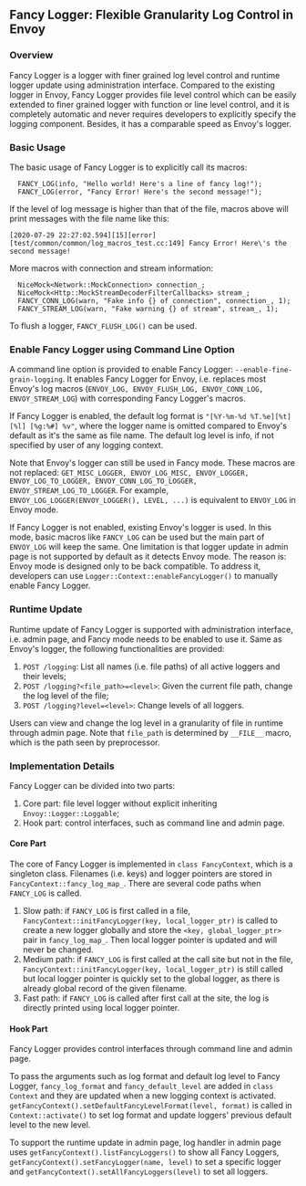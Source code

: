 ## Fancy Logger: Flexible Granularity Log Control in Envoy

### Overview
Fancy Logger is a logger with finer grained log level control and runtime logger update using administration interface. Compared to the existing logger in Envoy, Fancy Logger provides file level control which can be easily extended to finer grained logger with function or line level control, and it is completely automatic and never requires developers to explicitly specify the logging component. Besides, it has a comparable speed as Envoy's logger.

### Basic Usage
The basic usage of Fancy Logger is to explicitly call its macros:
```
  FANCY_LOG(info, "Hello world! Here's a line of fancy log!");
  FANCY_LOG(error, "Fancy Error! Here's the second message!");
```
If the level of log message is higher than that of the file, macros above will print messages with the file name like this:
```
[2020-07-29 22:27:02.594][15][error][test/common/common/log_macros_test.cc:149] Fancy Error! Here\'s the second message!
```
More macros with connection and stream information:
```
  NiceMock<Network::MockConnection> connection_;
  NiceMock<Http::MockStreamDecoderFilterCallbacks> stream_;
  FANCY_CONN_LOG(warn, "Fake info {} of connection", connection_, 1);
  FANCY_STREAM_LOG(warn, "Fake warning {} of stream", stream_, 1);
```
To flush a logger, `FANCY_FLUSH_LOG()` can be used.

### Enable Fancy Logger using Command Line Option
A command line option is provided to enable Fancy Logger: `--enable-fine-grain-logging`. It enables Fancy Logger for Envoy, i.e. replaces most Envoy's log macros (`ENVOY_LOG, ENVOY_FLUSH_LOG, ENVOY_CONN_LOG, ENVOY_STREAM_LOG`) with corresponding Fancy Logger's macros.

If Fancy Logger is enabled, the default log format is `"[%Y-%m-%d %T.%e][%t][%l] [%g:%#] %v"`, where the logger name is omitted compared to Envoy's default as it's the same as file name. The default log level is info, if not specified by user of any logging context.

Note that Envoy's logger can still be used in Fancy mode. These macros are not replaced: `GET_MISC_LOGGER, ENVOY_LOG_MISC, ENVOY_LOGGER, ENVOY_LOG_TO_LOGGER, ENVOY_CONN_LOG_TO_LOGGER, ENVOY_STREAM_LOG_TO_LOGGER`. For example, `ENVOY_LOG_LOGGER(ENVOY_LOGGER(), LEVEL, ...)` is equivalent to `ENVOY_LOG` in Envoy mode.

If Fancy Logger is not enabled, existing Envoy's logger is used. In this mode, basic macros like `FANCY_LOG` can be used but the main part of `ENVOY_LOG` will keep the same. One limitation is that logger update in admin page is not supported by default as it detects Envoy mode. The reason is: Envoy mode is designed only to be back compatible. To address it, developers can use `Logger::Context::enableFancyLogger()` to manually enable Fancy Logger.

### Runtime Update
Runtime update of Fancy Logger is supported with administration interface, i.e. admin page, and Fancy mode needs to be enabled to use it. Same as Envoy's logger, the following functionalities are provided:

1. `POST /logging`: List all names (i.e. file paths) of all active loggers and their levels;
2. `POST /logging?<file_path>=<level>`: Given the current file path, change the log level of the file;
3. `POST /logging?level=<level>`: Change levels of all loggers.

Users can view and change the log level in a granularity of file in runtime through admin page. Note that `file_path` is determined by `__FILE__` macro, which is the path seen by preprocessor.

### Implementation Details
Fancy Logger can be divided into two parts:
1. Core part: file level logger without explicit inheriting `Envoy::Logger::Loggable`;
2. Hook part: control interfaces, such as command line and admin page.

#### Core Part
The core of Fancy Logger is implemented in `class FancyContext`, which is a singleton class. Filenames (i.e. keys) and logger pointers are stored in `FancyContext::fancy_log_map_`. There are several code paths when `FANCY_LOG` is called.

1. Slow path: if `FANCY_LOG` is first called in a file, `FancyContext::initFancyLogger(key, local_logger_ptr)` is called to create a new logger globally and store the `<key, global_logger_ptr>` pair in `fancy_log_map_`. Then local logger pointer is updated and will never be changed.
2. Medium path: if `FANCY_LOG` is first called at the call site but not in the file, `FancyContext::initFancyLogger(key, local_logger_ptr)` is still called but local logger pointer is quickly set to the global logger, as there is already global record of the given filename.
3. Fast path: if `FANCY_LOG` is called after first call at the site, the log is directly printed using local logger pointer.

#### Hook Part
Fancy Logger provides control interfaces through command line and admin page.

To pass the arguments such as log format and default log level to Fancy Logger, `fancy_log_format` and `fancy_default_level` are added in `class Context` and they are updated when a new logging context is activated. `getFancyContext().setDefaultFancyLevelFormat(level, format)` is called in `Context::activate()` to set log format and update loggers' previous default level to the new level.

To support the runtime update in admin page, log handler in admin page uses `getFancyContext().listFancyLoggers()` to show all Fancy Loggers, `getFancyContext().setFancyLogger(name, level)` to set a specific logger and `getFancyContext().setAllFancyLoggers(level)` to set all loggers.
